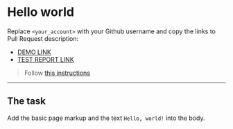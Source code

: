 # Hello world
Replace `<your_account>` with your Github username and copy the links to Pull Request description:
- [DEMO LINK](https://<sh1gatsu>.github.io/layout_hello-world/)
- [TEST REPORT LINK](https://<sh1gatsu>.github.io/layout_hello-world/report/html_report/)

> Follow [this instructions](https://mate-academy.github.io/layout_task-guideline/#how-to-solve-the-layout-tasks-on-github)
___

## The task
Add the basic page markup and the text `Hello, world!` into the body.
